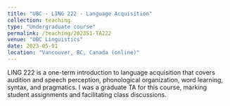 ```yaml
---
title: "UBC - LING 222 - Language Acquisition"
collection: teaching
type: "Undergraduate course"
permalink: /teaching/2023S1-TA222
venue: "UBC Linguistics"
date: 2023-05-01
location: "Vancouver, BC, Canada (online)"
---
```


LING 222 is a one-term introduction to language acquisition that covers audition and speech perception, phonological organization, word learning, syntax, and pragmatics. I was a graduate TA for this course, marking student assignments and facilitating class discussions.
